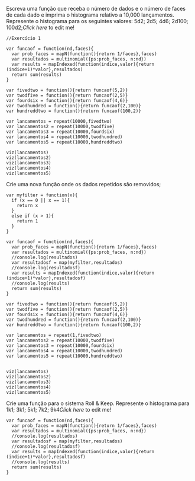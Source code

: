 Escreva uma função que receba o número de dados e o número de faces de cada dado e imprima o histograma relativo a 10,000 lançamentos. Represente o histograma para os seguintes valores: 5d2; 2d5; 4d6; 2d100; 100d2;*Click here* to edit me!

~~~~
//Exercício 1

var funcaof = function(nd,faces){
  var prob_faces = mapN(function(){return 1/faces},faces)
  var resultados = multinomial({ps:prob_faces, n:nd})
  var results = mapIndexed(function(indice,valor){return (indice+1)*valor},resultados)
  return sum(results)
}

var fivedtwo = function(){return funcaof(5,2)}
var twodfive = function(){return funcaof(2,5)}
var fourdsix = function(){return funcaof(4,6)}
var twodhundred = function(){return funcaof(2,100)}
var hundreddtwo = function(){return funcaof(100,2)}

var lancamentos = repeat(10000,fivedtwo)
var lancamentos2 = repeat(10000,twodfive)
var lancamentos3 = repeat(10000,fourdsix)
var lancamentos4 = repeat(10000,twodhundred)
var lancamentos5 = repeat(10000,hundreddtwo)

viz(lancamentos)
viz(lancamentos2)
viz(lancamentos3)
viz(lancamentos4)
viz(lancamentos5)
~~~~

Crie uma nova função onde os dados repetidos são removidos;

~~~~
var myfilter = function(x){
  if (x == 0 || x == 1){
    return x
  }
  else if (x > 1){
    return 1
  }
}

var funcaof = function(nd,faces){
  var prob_faces = mapN(function(){return 1/faces},faces)
  var resultados = multinomial({ps:prob_faces, n:nd})
  //console.log(resultados)
  var resultadosf = map(myfilter,resultados)
  //console.log(resultadosf)
  var results = mapIndexed(function(indice,valor){return (indice+1)*valor},resultadosf)
  //console.log(results)
  return sum(results)
}

var fivedtwo = function(){return funcaof(5,2)}
var twodfive = function(){return funcaof(2,5)}
var fourdsix = function(){return funcaof(4,6)}
var twodhundred = function(){return funcaof(2,100)}
var hundreddtwo = function(){return funcaof(100,2)}

var lancamentos = repeat(1,fivedtwo)
var lancamentos2 = repeat(10000,twodfive)
var lancamentos3 = repeat(10000,fourdsix)
var lancamentos4 = repeat(10000,twodhundred)
var lancamentos5 = repeat(10000,hundreddtwo)


viz(lancamentos)
viz(lancamentos2)
viz(lancamentos3)
viz(lancamentos4)
viz(lancamentos5)
~~~~

Crie uma função para o sistema Roll & Keep. Represente o histograma para 1k1; 3k1; 5k1; 7k2; 9k4*Click here* to edit me!

~~~~
var funcaof = function(nd,faces){
  var prob_faces = mapN(function(){return 1/faces},faces)
  var resultados = multinomial({ps:prob_faces, n:nd})
  //console.log(resultados)
  var resultadosf = map(myfilter,resultados)
  //console.log(resultadosf)
  var results = mapIndexed(function(indice,valor){return (indice+1)*valor},resultadosf)
  //console.log(results)
  return sum(results)
}
~~~~